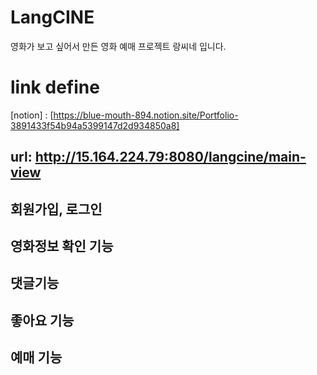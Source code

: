 

# LangCINE
영화가 보고 싶어서 만든
영화 예매 프로젝트 랑씨네 입니다.

# link define
 [notion] : [https://blue-mouth-894.notion.site/Portfolio-3891433f54b94a5399147d2d934850a8]
## url: http://15.164.224.79:8080/langcine/main-view

## 회원가입, 로그인

## 영화정보 확인 기능

## 댓글기능

## 좋아요 기능

## 예매 기능
